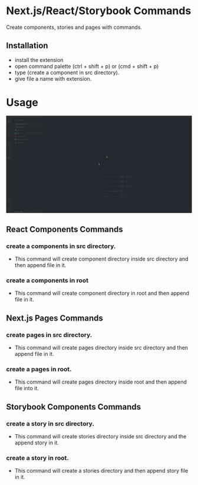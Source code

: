 # Next.js/React/Storybook Commands

Create components, stories and pages with commands.

## Installation

- install the extension
- open command palette (ctrl + shift + p) or (cmd + shift + p)
- type (create a component in src directory).
- give file a name with extension.

# Usage

![Usage](https://github.com/pulkitgangwar/Next.js-React-Storybook-Commands/raw/master/./assets/next.js-react-storybook-commands.gif)

## React Components Commands

### create a components in src directory.

- This command will create component directory inside src directory and then append file in it.

### create a components in root

- This command will create component directory in root and then append file in it.

## Next.js Pages Commands

### create pages in src directory.

- This command will create pages directory inside src directory and then append file in it.

### create a pages in root.

- This command will create pages directory inside root and then append file into it.

## Storybook Components Commands

### create a story in src directory.

- This command will create stories directory inside src directory and the append story in it.

### create a story in root.

- This command will create a stories directory and then append story file in it.
